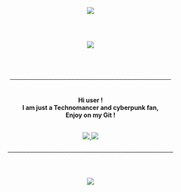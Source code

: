 <p align="center">
    <img src="https://i.ibb.co/k0hcZdh/ezgif-com-crop.gif">
</p>   
<br>
<br>
<p align="center">
    <img src="https://github-readme-stats.vercel.app/api?username=0x307845&show_icons=true&theme=tokyonight" >
</p>
<br>
<br>
<p align="center">
─────────────────────────────────────
</p>

<p align="center">
    <br>
    <strong>Hi user !<br>
    I am just a Technomancer and cyberpunk fan,<br> 
    Enjoy on my Git !</strong> <br>
    <br>
    </strong>
 
<p align="center">
         <a href="https://discord.gg/DDtDRU7">
         <img src="https://img.shields.io/static/v1?label=Discord&logo=Discord&message=Click%20Here&color=7289DA">
         </a>
         <a href="https://0x307845.github.io">
         <img src="https://img.shields.io/static/v1?label=Website&logo=CSS3&logoColor=1572B6&message=Click%20Here&color=1572B6">
         </a>
<br>
<br>
──────────────────────────────────────
<br>
<br>
<br>
<br>
<img src="https://github-readme-stats.vercel.app/api/top-langs/?username=0x307845&layout=compact&theme=tokyonight">
</p>
<script src="https://tryhackme.com/badge/166688"></script>
